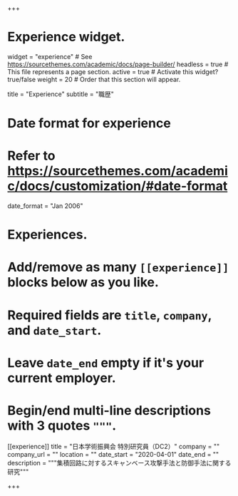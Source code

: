 +++
# Experience widget.
widget = "experience"  # See https://sourcethemes.com/academic/docs/page-builder/
headless = true  # This file represents a page section.
active = true  # Activate this widget? true/false
weight = 20  # Order that this section will appear.

title = "Experience"
subtitle = "職歴"

# Date format for experience
#   Refer to https://sourcethemes.com/academic/docs/customization/#date-format
date_format = "Jan 2006"

# Experiences.
#   Add/remove as many `[[experience]]` blocks below as you like.
#   Required fields are `title`, `company`, and `date_start`.
#   Leave `date_end` empty if it's your current employer.
#   Begin/end multi-line descriptions with 3 quotes `"""`.
[[experience]]
  title = "日本学術振興会 特別研究員（DC2）"
  company = ""
  company_url = ""
  location = ""
  date_start = "2020-04-01"
  date_end = ""
  description = """集積回路に対するスキャンベース攻撃手法と防御手法に関する研究"""

+++
